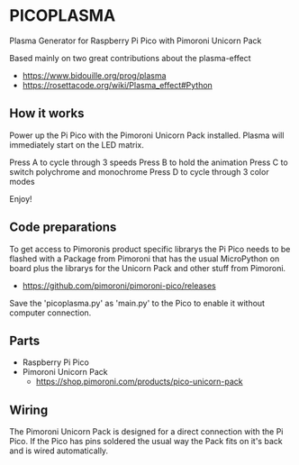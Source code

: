 # PICOPLASMA
Plasma Generator for Raspberry Pi Pico with Pimoroni Unicorn Pack

Based mainly on two great contributions about the plasma-effect
  - https://www.bidouille.org/prog/plasma
  - https://rosettacode.org/wiki/Plasma_effect#Python

How it works
------------
Power up the Pi Pico with the Pimoroni Unicorn Pack installed.
Plasma will immediately start on the LED matrix.

Press A to cycle through 3 speeds
Press B to hold the animation
Press C to switch polychrome and monochrome
Press D to cycle through 3 color modes

Enjoy!

Code preparations
-----------------
To get access to Pimoronis product specific librarys the Pi Pico
needs to be flashed with a Package from Pimoroni that has
the usual MicroPython on board plus the librarys for the
Unicorn Pack and other stuff from Pimoroni.
  - https://github.com/pimoroni/pimoroni-pico/releases

Save the 'picoplasma.py' as 'main.py'
to the Pico to enable it without computer
connection.

Parts
-----
  - Raspberry Pi Pico
  - Pimoroni Unicorn Pack
    - https://shop.pimoroni.com/products/pico-unicorn-pack

Wiring
------
The Pimoroni Unicorn Pack is designed for a direct connection with the Pi Pico.
If the Pico has pins soldered the usual way the Pack fits on it's back and is
wired automatically.
